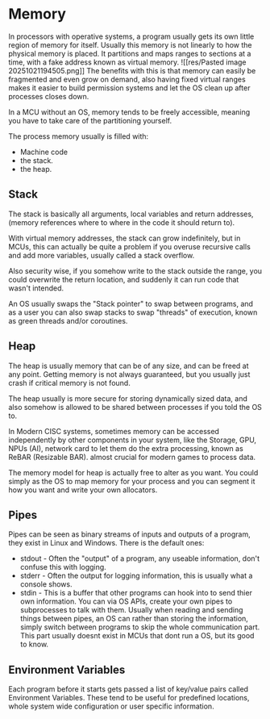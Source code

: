 # Memory

In processors with operative systems, a program usually gets its own little region of memory for itself.
Usually this memory is not linearly to how the physical memory is placed.
It partitions and maps ranges to sections at a time, with a fake address known as virtual memory.
![[res/Pasted image 20251021194505.png]]
The benefits with this is that memory can easily be fragmented and even grow on demand, also having fixed virtual ranges makes it easier to build permission systems and let the OS clean up after processes closes down.

In a MCU without an OS, memory tends to be freely accessible, meaning you have to take care of the partitioning yourself.

The process memory usually is filled with:
- Machine code
- the stack. 
- the heap.

## Stack
The stack is basically all arguments, local variables and return addresses,
(memory references where to where in the code it should return to).

With virtual memory addresses, the stack can grow indefinitely, but in MCUs, this can actually be quite a problem if you overuse recursive calls and add more variables, usually called a stack overflow.

Also security wise, if you somehow write to the stack outside the range, you could overwrite the return location, and suddenly it can run code that wasn't intended.

An OS usually swaps the "Stack pointer" to swap between programs, and as a user you can also swap stacks to swap "threads" of execution, known as green threads and/or coroutines.
## Heap

The heap is usually memory that can be of any size, and can be freed at any point.
Getting memory is not always guaranteed, but you usually just crash if critical memory is not found.

The heap usually is more secure for storing dynamically sized data, and also somehow is allowed to be shared between processes if you told the OS to.

In Modern CISC systems, sometimes memory can be accessed independently by other components in your system, like the Storage, GPU, NPUs (AI), network card to let them do the extra processing, known as ReBAR (Resizable BAR). almost crucial for modern games to process data.

The memory model for heap is actually free to alter as you want.
You could simply as the OS to map memory for your process and you can segment it how you want and write your own allocators.

## Pipes

Pipes can be seen as binary streams of inputs and outputs of a program, they exist in Linux and Windows.
There is the default ones:
 - stdout - Often the "output" of a program, any useable information, don't confuse this with logging.
 - stderr - Often the output for logging information, this is usually what a console shows.
 - stdin - This is a buffer that other programs can hook into to send thier own information.
You can via OS APIs, create your own pipes to subprocesses to talk with them.
Usually when reading and sending things between pipes, an OS can rather than storing the information, simply switch between programs to skip the whole communication part.
This part usually doesnt exist in MCUs that dont run a OS, but its good to know.

## Environment Variables

Each program before it starts gets passed a list of key/value pairs called Environment Variables.
These tend to be useful for predefined locations, whole system wide configuration or user specific information.